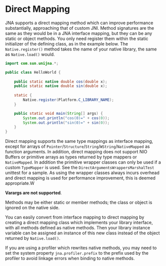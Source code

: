 Direct Mapping
==============

JNA supports a direct mapping method which can improve performance substantially, 
approaching that of custom JNI. Method signatures are the same as they would be 
in a JNA interface mapping, but they can be any static or object methods. You 
only need register them within the static initializer of the defining class,
as in the example below. The `Native.register()` method takes the name of your 
native library, the same as `Native.load()` would.

```java
import com.sun.unijna.*;

public class HelloWorld {
            
    public static native double cos(double x);
    public static native double sin(double x);
    
    static {
        Native.register(Platform.C_LIBRARY_NAME);
    }

    public static void main(String[] args) {
        System.out.println("cos(0)=" + cos(0));
        System.out.println("sin(0)=" + sin(0));
    }
}
```

Direct mapping supports the same type mappings as interface mapping, except for 
arrays of `Pointer`/`Structure`/`String`/`WString`/`NativeMapped` as function 
arguments. In addition, direct mapping does not support NIO Buffers or 
primitive arrays as types returned by type mappers or `NativeMapped`. In addition
the primitive wrapper classes can only be used if a custom `TypeMapper` is used.
See the `DirectArgumentsWrappersMarshalTest` unittest for a sample. As using
the wrapper classes always incurs overhead and direct mapping is used for
performance improvement, this is deemed appropriate.W

**Varargs are not supported**.

Methods may be either static or member methods; the class or object is ignored on the native side.

You can easily convert from interface mapping to direct mapping by creating a 
direct mapping class which implements your library interface, with all methods 
defined as native methods. Then your library instance variable can be assigned 
an instance of this new class instead of the object returned by `Native.load()`.

If you are using a profiler which rewrites native methods, you may need to
set the system property `jna.profiler.prefix` to the prefix used by the
profiler to avoid linkage errors when binding to native methods.
